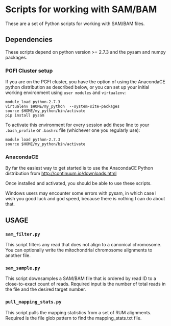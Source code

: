 # Scripts for working with SAM/BAM 

These are a set of Python scripts for working with SAM/BAM files. 

## Dependencies

These scripts depend on python version >= 2.7.3 and the pysam and numpy packages. 

### PGFI Cluster setup

If you are on the PGFI cluster, you have the option of using the AnacondaCE python distribution as described below, or you can set up your initial working environment using `user modules` and `virtualenv`:


```shell
module load python-2.7.3
virtualenv $HOME/my_python  --system-site-packages
source $HOME/my_python/bin/activate
pip install pysam
```

To activate this environment for every session add these line to your `.bash_profile` or `.bashrc` file (whichever one you regularly use):

```shell
module load python-2.7.3
source $HOME/my_python/bin/activate
```


### AnacondaCE

By far the easiest way to get started is to use the AnacondaCE Python distribution from http://continuum.io/downloads.html

Once installed and activated, you should be able to use these scripts. 

Windows users may encounter some errors with pysam, in which case I wish you good luck and god speed, because there is nothing I can do about that.

## USAGE

### `sam_filter.py `

This script filters any read that does not align to a canonical chromosome. You can optionally write the mitochondrial chromosome alignments to another file. 

### `sam_sample.py`

This script downsamples a SAM/BAM file that is ordered by read ID to a close-to-exact count of reads. Required input is the number of total reads in the file and the desired target number.

### `pull_mapping_stats.py`

This script pulls the mapping statistics from a set of RUM alignments. Required is the file glob pattern to find the mapping_stats.txt file.



